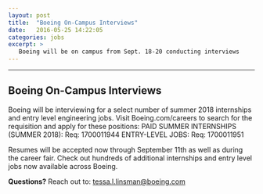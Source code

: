 ```yaml
---
layout: post
title:  "Boeing On-Campus Interviews"
date:   2016-05-25 14:22:05
categories: jobs
excerpt: >
   Boeing will be on campus from Sept. 18-20 conducting interviews
---
```

------
Boeing On-Campus Interviews
------

Boeing will be interviewing for a select number of summer 2018 internships and entry level engineering jobs. Visit Boeing.com/careers to search for the requisition and apply for these positions:
PAID SUMMER INTERNSHIPS (SUMMER 2018): Req: 1700011944
ENTRY-LEVEL JOBS: Req: 1700011951

Resumes will be accepted now through September 11th as well as during the career fair. Check out hundreds of additional internships and entry level jobs now available across Boeing.

**Questions?**
Reach out to: tessa.l.linsman@boeing.com  
